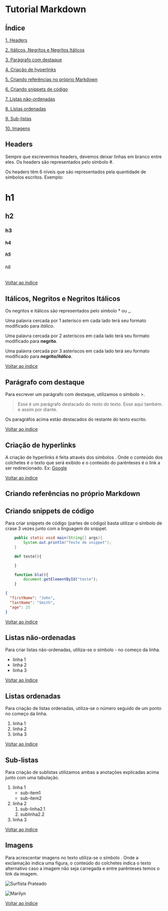 # Tutorial Markdown

## Índice

[1. Headers](#headers)

[2. Itálicos, Negritos e Negritos Itálicos](#itálicos-negritos-e-negritos-itálicos)

[3. Parágrafo com destaque](#parágrafo-com-destaque)

[4. Criação de hyperlinks](#criação-de-hyperlinks)

[5. Criando referências no próprio Markdown](#criando-referências-no-próprio-markdown)

[6. Criando snippets de código](#criando-snippets-de-código)

[7. Listas não-ordenadas](#listas-não-ordenadas)

[8. Listas ordenadas](#listas-ordenadas)

[9. Sub-listas](#sub-listas)

[10. Imagens](#imagens)



## Headers

Sempre que escrevermos headers, devemos deixar linhas em branco entre eles. Os headers são representados pelo símbolo #.

Os headers têm 6 níveis que são representados pela quantidade de símbolos escritos. Exemplo:

# h1

## h2

### h3

#### h4

##### h5

###### h6

[Voltar ao índice](#índice)

## Itálicos, Negritos e Negritos Itálicos

Os negritos e itálicos são representados pelo símbolo * ou _.

Uma palavra cercada por 1 asterisco em cada lado terá seu formato modificado para *itálico*.

Uma palavra cercada por 2 asteriscos em cada lado terá seu formato modificado para **negrito**.

Uma palavra cercada por 3 asteriscos em cada lado terá seu formato modificado para ***negrito/itálico***.

[Voltar ao índice](#índice)

## Parágrafo com destaque

Para escrever um parágrafo com destaque, utilizamos o símbolo >.

> Esse é um parágrafo destacado do resto do texto.
> Esse aqui também.
> e assim por diante.

Os paragráfos acima estão destacados do restante do texto escrito.

[Voltar ao índice](#índice)

## Criação de hyperlinks

A criação de hyperlinks é feita através dos símbolos [](). Onde o conteúdo dos colchetes é o texto que será exibido e o conteúdo do parênteses é o link a ser redirecionado.
Ex: [Google](www.google.com)

[Voltar ao índice](#índice)

## Criando referências no próprio Markdown

## Criando snippets de código
Para criar snippets de código (partes de código) basta utilizar o símbolo de crase 3 vezes junto com a linguagem do snippet.

```java
    public static void main(String[] args){
        System.out.println("Teste de snippet");
    }
```

```python
    def teste(){

    }
```

```javascript
    function bla(){
        document.getElementById("teste");
    }
```

```json
{
  "firstName": "John",
  "lastName": "Smith",
  "age": 25
}
```

[Voltar ao índice](#índice)

## Listas não-ordenadas
Para criar listas não-ordenadas, utiliza-se o símbolo - no começo da linha.
- linha 1
- linha 2
- linha 3

[Voltar ao índice](#índice)

## Listas ordenadas
Para criação de listas ordenadas, utiliza-se o número seguido de um ponto no começo da linha.
1. linha 1
2. linha 2
3. linha 3

[Voltar ao índice](#índice)

## Sub-listas
Para criação de sublistas utilizamos ambas a anotações explicadas acima junto com uma tabulação.
1. linha 1
    - sub-item1
    - sub-item2
2. linha 2
    1. sub-linha2.1
    2. sublinha2.2
3. linha 3

[Voltar ao índice](#índice)

## Imagens
Para acrescentar imagens no texto utiliza-se o símbolo ![](). Onde a exclamação indica uma figura, o conteúdo do colchetes indica o texto alternativo caso a imagem não seja carregada e entre parênteses temos o link da imagem.

![Surfista Prateado](https://static.wikia.nocookie.net/liberproeliis/images/e/e5/Silver-Surfer-PNG-Download-Image.png/revision/latest/scale-to-width-down/1000?cb=20190312185245&path-prefix=pt-br)

![Marilyn](./img/marilyn.jpg)

[Voltar ao índice](#índice)
